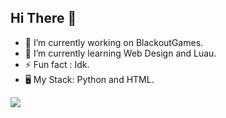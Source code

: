 ## Hi There 👋

- 🔭 I’m currently working on BlackoutGames. 
- 🌱 I’m currently learning Web Design and Luau.
- ⚡ Fun fact : Idk.
- 🖥 My Stack: Python and HTML.
<img src="https://github-profile-summary-cards.vercel.app/api/cards/profile-details?username=dotylhiyou&theme=monokai">
